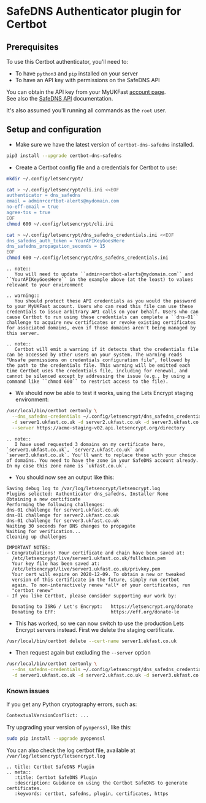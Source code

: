 # SafeDNS Authenticator plugin for Certbot

## Prerequisites

To use this Certbot authenticator, you'll need to:

* To have `python3` and `pip` installed on your server
* To have an API key with permissions on the SafeDNS API

You can obtain the API key from your MyUKFast [account page](https://my.ukfast.co.uk/applications/index.php).  
See also the [SafeDNS API](https://developers.ukfast.io/documentation/safedns) documentation.

It's also assumed you'll running all commands as the `root` user.

## Setup and configuration

* Make sure we have the latest version of `certbot-dns-safedns` installed.
```bash
pip3 install --upgrade certbot-dns-safedns
```

* Create a Certbot config file and a credentials for Certbot to use:
```bash
mkdir ~/.config/letsencrypt/
```

```bash
cat > ~/.config/letsencrypt/cli.ini <<EOF
authenticator = dns_safedns
email = admin+certbot-alerts@mydomain.com
no-eff-email = true
agree-tos = true
EOF
chmod 600 ~/.config/letsencrypt/cli.ini
```

```bash
cat > ~/.config/letsencrypt/dns_safedns_credentials.ini <<EOF
dns_safedns_auth_token = YourAPIKeyGoesHere
dns_safedns_propagation_seconds = 15
EOF
chmod 600 ~/.config/letsencrypt/dns_safedns_credentials.ini
```
```eval_rst
.. note::
   You will need to update ``admin+certbot-alerts@mydomain.com`` and ``YourAPIKeyGoesHere`` in the example above (at the least) to values relevant to your environment
```

```eval_rst
.. warning::
   You should protect these API credentials as you would the password to your MyUKFast account. Users who can read this file can use these credentials to issue arbitrary API calls on your behalf. Users who can cause Certbot to run using these credentials can complete a ``dns-01`` challenge to acquire new certificates or revoke existing certificates for associated domains, even if those domains aren't being managed by this server.
```

```eval_rst
.. note::
   Certbot will emit a warning if it detects that the credentials file can be accessed by other users on your system. The warning reads "Unsafe permissions on credentials configuration file", followed by the path to the credentials file. This warning will be emitted each time Certbot uses the credentials file, including for renewal, and cannot be silenced except by addressing the issue (e.g., by using a command like ``chmod 600`` to restrict access to the file).
```

* We should now be able to test it works, using the Lets Encrypt staging environment:

```bash
/usr/local/bin/certbot certonly \
  --dns_safedns-credentials ~/.config/letsencrypt/dns_safedns_credentials.ini \
  -d server1.ukfast.co.uk -d server2.ukfast.co.uk -d server3.ukfast.co.uk \
  --server https://acme-staging-v02.api.letsencrypt.org/directory
```

```eval_rst
.. note::
   I have used requested 3 domains on my certificate here, `server1.ukfast.co.uk`, `server2.ukfast.co.uk` and `server3.ukfast.co.uk`. You'll want to replace these with your choice of domains. You need to have the zone in your SafeDNS account already. In my case this zone name is `ukfast.co.uk`.
```

* You should now see an output like this:
 ```none
Saving debug log to /var/log/letsencrypt/letsencrypt.log
Plugins selected: Authenticator dns_safedns, Installer None
Obtaining a new certificate
Performing the following challenges:
dns-01 challenge for server1.ukfast.co.uk
dns-01 challenge for server2.ukfast.co.uk
dns-01 challenge for server3.ukfast.co.uk
Waiting 30 seconds for DNS changes to propagate
Waiting for verification...
Cleaning up challenges

IMPORTANT NOTES:
 - Congratulations! Your certificate and chain have been saved at:
   /etc/letsencrypt/live/server1.ukfast.co.uk/fullchain.pem
   Your key file has been saved at:
   /etc/letsencrypt/live/server1.ukfast.co.uk/privkey.pem
   Your cert will expire on 2020-12-09. To obtain a new or tweaked
   version of this certificate in the future, simply run certbot
   again. To non-interactively renew *all* of your certificates, run
   "certbot renew"
 - If you like Certbot, please consider supporting our work by:

   Donating to ISRG / Let's Encrypt:   https://letsencrypt.org/donate
   Donating to EFF:                    https://eff.org/donate-le
```

* This has worked, so we can now switch to use the production Lets Encrypt servers instead. First we delete the staging certificate.

```bash
/usr/local/bin/certbot delete --cert-name server1.ukfast.co.uk
```

* Then request again but excluding the `--server` option

```bash
/usr/local/bin/certbot certonly \
  --dns_safedns-credentials ~/.config/letsencrypt/dns_safedns_credentials.ini \
  -d server1.ukfast.co.uk -d server2.ukfast.co.uk -d server3.ukfast.co.uk
```

### Known issues

If you get any Python cryptography errors, such as:

```bash
ContextualVersionConflict: ...
```

Try upgrading your version of `pyopenssl`, like this:

```bash
sudo pip install --upgrade pyopenssl
```

You can also check the log certbot file, available at `/var/log/letsencrypt/letsencrypt.log`

```eval_rst
.. title: Certbot SafeDNS Plugin
.. meta::
   :title: Certbot SafeDNS Plugin
   :description: Guidance on using the Certbot SafeDNS to generate certificates.
   :keywords: certbot, safedns, plugin, certificates, https
```
